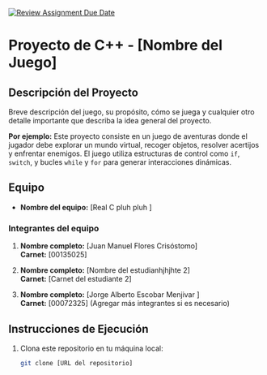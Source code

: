 [![Review Assignment Due Date](https://classroom.github.com/assets/deadline-readme-button-22041afd0340ce965d47ae6ef1cefeee28c7c493a6346c4f15d667ab976d596c.svg)](https://classroom.github.com/a/mi1WNrHU)
# Proyecto de C++ - [Nombre del Juego]

## Descripción del Proyecto

Breve descripción del juego, su propósito, cómo se juega y cualquier otro detalle importante que describa la idea general del proyecto.

**Por ejemplo:**
Este proyecto consiste en un juego de aventuras donde el jugador debe explorar un mundo virtual, recoger objetos, resolver acertijos y enfrentar enemigos. El juego utiliza estructuras de control como `if`, `switch`, y bucles `while` y `for` para generar interacciones dinámicas.

## Equipo

- **Nombre del equipo:** [Real C pluh pluh ]

### Integrantes del equipo

1. **Nombre completo:** [Juan Manuel Flores Crisóstomo]  
   **Carnet:** [00135025]

2. **Nombre completo:** [Nombre del estudianhjhjhte 2]  
   **Carnet:** [Carnet del estudiante 2]

3. **Nombre completo:** [Jorge Alberto Escobar Menjivar ]  
   **Carnet:** [00072325]
(Agregar más integrantes si es necesario)

## Instrucciones de Ejecución

1. Clona este repositorio en tu máquina local:
   ```bash
   git clone [URL del repositorio]
